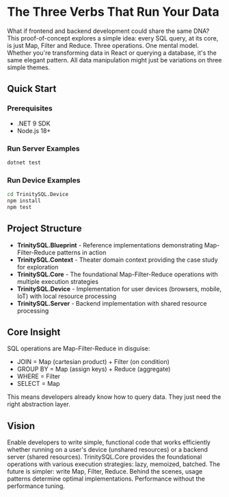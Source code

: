 # The Three Verbs That Run Your Data

What if frontend and backend development could share the same DNA? This proof-of-concept explores a simple idea: every SQL query, at its core, is just Map, Filter and Reduce. Three operations. One mental model. Whether you're transforming data in React or querying a database, it's the same elegant pattern. All data manipulation might just be variations on three simple themes.

## Quick Start

### Prerequisites
- .NET 9 SDK
- Node.js 18+

### Run Server Examples
```bash
dotnet test
```

### Run Device Examples
```bash
cd TrinitySQL.Device
npm install
npm test
```

## Project Structure

- **TrinitySQL.Blueprint** - Reference implementations demonstrating Map-Filter-Reduce patterns in action
- **TrinitySQL.Context** - Theater domain context providing the case study for exploration
- **TrinitySQL.Core** - The foundational Map-Filter-Reduce operations with multiple execution strategies
- **TrinitySQL.Device** - Implementation for user devices (browsers, mobile, IoT) with local resource processing
- **TrinitySQL.Server** - Backend implementation with shared resource processing

## Core Insight

SQL operations are Map-Filter-Reduce in disguise:
- JOIN = Map (cartesian product) + Filter (on condition)  
- GROUP BY = Map (assign keys) + Reduce (aggregate)
- WHERE = Filter
- SELECT = Map

This means developers already know how to query data. They just need the right abstraction layer.

## Vision

Enable developers to write simple, functional code that works efficiently whether running on a user's device (unshared resources) or a backend server (shared resources). TrinitySQL.Core provides the foundational operations with various execution strategies: lazy, memoized, batched. The future is simpler: write Map, Filter, Reduce. Behind the scenes, usage patterns determine optimal implementations. Performance without the performance tuning.